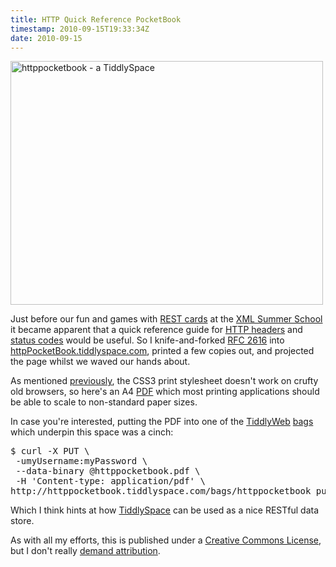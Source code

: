 ```yaml
---
title: HTTP Quick Reference PocketBook
timestamp: 2010-09-15T19:33:34Z
date: 2010-09-15
---
```


<a href="http://www.flickr.com/photos/psd/4989568119/" title="httppocketbook - a TiddlySpace by psd, on Flickr"><img src="http://farm5.static.flickr.com/4108/4989568119_4ec2d9f513.jpg" width="500" height="390" alt="httppocketbook - a TiddlySpace" /></a>
<p>Just before our fun and games with <a href="http://blog.whatfettle.com/2010/09/14/rest-cards/">REST cards</a> at the <a href="http://xmlsummerschool.com">XML Summer School</a> it became apparent that a quick reference guide for <a href="http://en.wikipedia.org/wiki/List_of_HTTP_headers">HTTP headers</a> and <a href="http://en.wikipedia.org/wiki/List_of_HTTP_status_codes">status codes</a> would be useful. So I knife-and-forked <a href="http://www.ietf.org/rfc/rfc2616.txt">RFC 2616</a> into <a href="http://httppocketbook.tiddlyspace.com">httpPocketBook.tiddlyspace.com</a>, printed a few copies out, and projected the page whilst we waved our hands about.</p>
<p>As mentioned <a href="http://blog.whatfettle.com/2010/09/15/tiddlypocketbook/">previously</a>, the CSS3 print stylesheet doesn't work on crufty old browsers, so here's an A4 <a href="http://httppocketbook.tiddlyspace.com/httppocketbook.pdf">PDF</a> which most printing applications should be able to scale to non-standard paper sizes.</p>
<p>In case you're interested, putting the PDF into one of the <a href="http://tiddlyweb.com">TiddlyWeb</a> <a href="	http://httppocketbook.tiddlyspace.com/bags">bags</a> which underpin this space was a cinch:</p>
<pre class="code">$ curl -X PUT \ 
 -umyUsername:myPassword \
 --data-binary @httppocketbook.pdf \
 -H 'Content-type: application/pdf' \
http://httppocketbook.tiddlyspace.com/bags/httppocketbook_public/tiddlers/httppocketbook.pdf</pre>
<p>Which I think hints at how <a href="http://tiddlyspace.com">TiddlySpace</a> can be used as a nice RESTful data store.</p>
<p>As with all my efforts, this is published under a <a href="http://creativecommons.org/licenses/by/3.0/">Creative Commons License</a>, but I don't really <a href="http://blog.whatfettle.com/2008/10/24/on-the-vanity-of-demanding-attribution/">demand attribution</a>.</p>